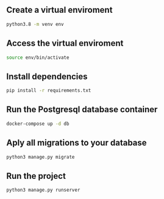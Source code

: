 ## Create a virtual enviroment

```sh
python3.8 -m venv env
```

## Access the virtual enviroment

```sh
source env/bin/activate
```

## Install dependencies

```sh
pip install -r requirements.txt
```

## Run the Postgresql database container

```sh
docker-compose up -d db
```

## Aply all migrations to your database

```sh
python3 manage.py migrate
```

## Run the project

```sh
python3 manage.py runserver
```
